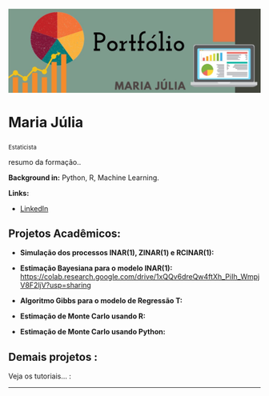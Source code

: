 <p align="center">
  <img src="WhatsApp Image 2022-11-11 at 12.53.10.jpeg" >
</p>

# Maria Júlia
<sub>Estaticista </sub>

resumo da formação..

**Background in:** Python, R, Machine Learning.

**Links:**
* [LinkedIn](https://www.linkedin.com/in/mariajuliang)


## Projetos Acadêmicos:

* **Simulação dos processos INAR(1), ZINAR(1) e RCINAR(1):**
* **Estimação Bayesiana para o modelo INAR(1):** https://colab.research.google.com/drive/1xQQv6dreQw4ftXh_PiIh_WmpjV8F2ljV?usp=sharing
* **Algoritmo Gibbs para o modelo de Regressão T:**

* **Estimação de Monte Carlo usando R:**
* **Estimação de Monte Carlo usando Python:**

## Demais projetos :
Veja os tutoriais... :

---
